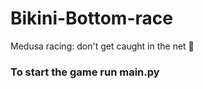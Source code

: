 # Bikini-Bottom-race
Medusa racing: don't get caught in the net 🐙

### To start the game run main.py
